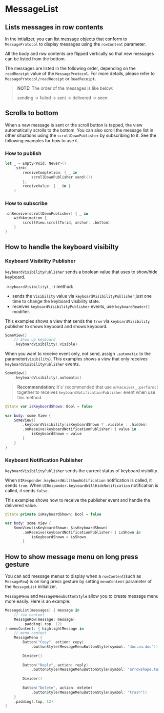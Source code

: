 # MessageList

## Lists messages in row contents

In the intializer, you can list message objects that conform to `MessageProtocol` to display messages using the `rowContent` parameter.

All the body and row contents are flipped vertically so that new messages can be listed from the bottom.

The messages are listed in the following order, depending on the `readReceipt` value of the `MessageProtocol`. For more details, please refer to `MessageProtocol/readReceipt` or `ReadReceipt`.

> **NOTE:** The order of the messages is like below:
>
> sending → failed → sent → delivered → seen

## Scrolls to bottom

When a new message is sent or the scroll button is tapped, the view automatically scrolls to the bottom. You can also scroll the message list in other situations using the `scrollDownPublisher` by subscribing to it. See the following examples for how to use it.

### How to publish

```swift
let _ = Empty<Void, Never>()
    .sink(
        receiveCompletion: { _ in
            scrollDownPublisher.send(())
        },
        receiveValue: { _ in }
    )
```

### How to subscribe

```swift
.onReceive(scrollDownPublisher) { _ in
    withAnimation {
        scrollView.scrollTo(id, anchor: .bottom)
    }
}
```

## How to handle the keyboard visibilty

### Keyboard Visibility Publisher

`keyboardVisibilityPublisher` sends a boolean value that uses to show/hide keyboard.

`.keyboardVisibility(_:)` method: 
- sends the `Visibility` value via `keyboardVisibilityPublisher` just one time to change the keyboard visibility state.
- receives `keyboardVisibilityPublisher` events, use `keyboardReader()` modifier.

This examples shows a view that sends the `true` via `keyboardVisibility` publisher to shows keyboard and shows keyboard. 

```swift
SomeView()
    // Show up keyboard
    .keyboardVisibility(.visible)
```
When you want to receive event only, not send, assign `.automatic` to the parameter(`visibility`).
This examples shows a view that only receives `keyboardVisibilityPublisher` events.

```swift
SomeView()
    .keyboardVisibility(.automatic)
```

> **Recommendation:**
> It's' recommended that use `onReceive(_:perform:)` together to receives `keyboardNotificationPublisher` event when use this method.

```swift
@State var isKeyboardShown: Bool = false
     
var body: some View {
    SomeView()
        .keyboardVisibility(isKeyboardShown ? .visible : .hidden)
        .onReceive(keyboardNotificationPublisher) { value in
            isKeyboardShown = value
        }
    }
}
```

### Keyboard Notification Publisher

`keyboardVisibilityPublisher` sends the current status of keyboard visibility.

When `UIResponder.keyboardWillShowNotification` notification is called, it sends `true`.
When `UIResponder.keyboardWillHideNotification` notification is called, it sends `false`.

This examples shows how to receive the publisher event and handle the delivered value.

```swift
@State private isKeyboardShown: Bool = false

var body: some View {
    SomeView(isKeyboardShown: $isKeyboardShown)
        .onReceive(keyboardNotificationPublisher) { isShown in
            isKeyboardShown = isShown
        }
```

## How to show message menu on long press gesture

You can add message menus to display when a `rowContent`(such as `MessageRow`) is on long press gesture by setting `menuContent` parameter of the `MessageList` initializer.

`MessageMenu` and `MessageMenubuttonStyle` allow you to create message menu more easily. Here is an example:

```swift
MessageList(messages) { message in
    // row content
    MessageRow(message: message)
        .padding(.top, 12)
} menuContent: { highlightMessage in 
    // menu content
    MessageMenu {
        Button("Copy", action: copy)
            .buttonStyle(MessageMenuButtonStyle(symbol: "doc.on.doc"))
        
        Divider()
            
        Button("Reply", action: reply)
            .buttonStyle(MessageMenuButtonStyle(symbol: "arrowshape.turn.up.right"))
            
        Divider()
        
        Button("Delete", action: delete)
            .buttonStyle(MessageMenuButtonStyle(symbol: "trash"))
    }
    .padding(.top, 12)
}
``` 

